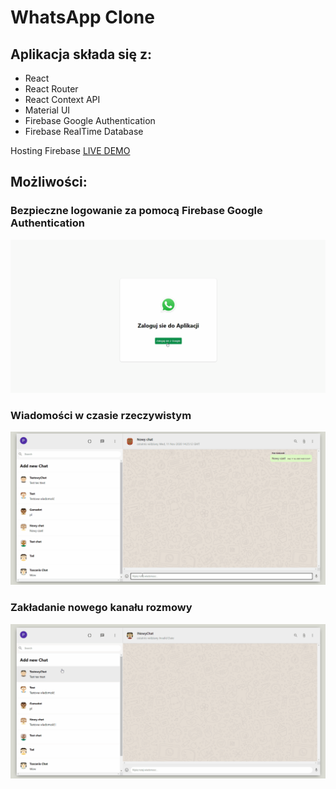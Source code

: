 # WhatsApp Clone

## Aplikacja składa się z:

- React
- React Router
- React Context API
- Material UI
- Firebase Google Authentication
- Firebase RealTime Database

Hosting Firebase [LIVE DEMO](https://whats-app-clone-40311.web.app/)

## Możliwości:

### Bezpieczne logowanie za pomocą Firebase Google Authentication

![Demo](src/demo/whatsapp-login.gif)

### Wiadomości w czasie rzeczywistym

![Demo](src/demo/whatsapp-message.gif)

### Zakładanie nowego kanału rozmowy

![Demo](src/demo/whatsapp-newchat.gif)

